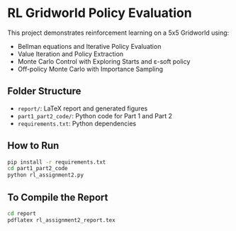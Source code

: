 # RL Gridworld Policy Evaluation

This project demonstrates reinforcement learning on a 5x5 Gridworld using:

- Bellman equations and Iterative Policy Evaluation
- Value Iteration and Policy Extraction
- Monte Carlo Control with Exploring Starts and ε-soft policy
- Off-policy Monte Carlo with Importance Sampling

## Folder Structure

- `report/`: LaTeX report and generated figures
- `part1_part2_code/`: Python code for Part 1 and Part 2
- `requirements.txt`: Python dependencies

## How to Run

```bash
pip install -r requirements.txt
cd part1_part2_code
python rl_assignment2.py
```

## To Compile the Report

```bash
cd report
pdflatex rl_assignment2_report.tex
```
